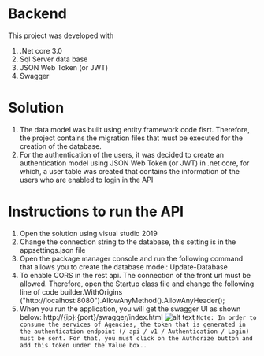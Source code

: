 # Backend  
This project was developed with 
1. .Net core 3.0
2. Sql Server data base 
3. JSON Web Token (or JWT)
4. Swagger

# Solution 
1. The data model was built using entity framework code fisrt. Therefore, the project contains the migration files that must be executed for the creation of the database. 
2. For the authentication of the users, it was decided to create an authentication model using JSON Web Token (or JWT) in .net core, for which, a user table was created that contains the information of the users who are enabled to login in the API

# Instructions to run the API
1. Open the solution using visual studio 2019 
2. Change the connection string to the database, this setting is in the appsettings.json file
3. Open the package manager console and run the following command that allows you to create the database model: Update-Database
4. To enable CORS in the rest api. The connection of the front url must be allowed. Therefore, open the Startup class file and change the following line of code builder.WithOrigins ("http://localhost:8080").AllowAnyMethod().AllowAnyHeader();
5. When you run the application, you will get the swagger UI as shown below:
http://{ip}:{port}/swagger/index.html
![alt text](https://i.ibb.co/z2LfC77/autenticacion.png)
```Note: In order to consume the services of Agencies, the token that is generated in the authentication endpoint (/ api / v1 / Authentication / Login) must be sent. For that, you must click on the Authorize button and add this token under the Value box..```
